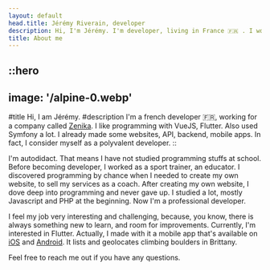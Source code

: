 ```yaml
---
layout: default
head.title: Jérémy Riverain, developer
description: Hi, I'm Jérémy. I'm developer, living in France 🇫🇷 . I work for Zenika as a consultant. I like programming with VueJS, Flutter, Symfony.
title: About me
---
```


::hero
---
image: '/alpine-0.webp'
---
#title
Hi, I am Jérémy.
#description
I'm a french developer 🇫🇷, working for a company called [Zenika](https://www.zenika.com/). I like programming with VueJS, Flutter. Also used Symfony a lot. I already made some websites, API, backend, mobile apps. In fact, I consider myself as a polyvalent developer. 
::

I'm autodidact. That means I have not studied programming stuffs at school. Before becoming developer, I worked as a sport trainer, an educator. I discovered programming by chance when I needed to create my own website, to sell my services as a coach. After creating my own website, I dove deep into programming and never gave up. I studied a lot, mostly Javascript and PHP at the beginning. Now I'm a professional developer.

I feel my job very interesting and challenging, because, you know, there is always something new to learn, and room for improvements. Currently, I'm interested in Flutter. Actually, I made with it a mobile app that's available on [iOS](https://apps.apple.com/gb/app/breizh-blok/id1616287447?uo=2) and [Android](https://play.google.com/store/apps/details?id=fr.geekco.boulders&pli=1). It lists and geolocates climbing boulders in Brittany.

Feel free to reach me out if you have any questions.
